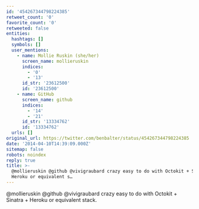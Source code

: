 ```yaml
---
id: '454267344798224385'
retweet_count: '0'
favorite_count: '0'
retweeted: false
entities:
  hashtags: []
  symbols: []
  user_mentions:
    - name: Mollie Ruskin (she/her)
      screen_name: mollieruskin
      indices:
        - '0'
        - '13'
      id_str: '23612500'
      id: '23612500'
    - name: GitHub
      screen_name: github
      indices:
        - '14'
        - '21'
      id_str: '13334762'
      id: '13334762'
  urls: []
original_url: https://twitter.com/benbalter/status/454267344798224385
date: '2014-04-10T14:39:09.000Z'
sitemap: false
robots: noindex
reply: true
title: >-
  @mollieruskin @github @vivigraubard crazy easy to do with Octokit + Sinatra +
  Heroku or equivalent s…
---
```


@mollieruskin @github @vivigraubard crazy easy to do with Octokit + Sinatra + Heroku or equivalent stack.